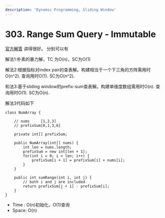 ```yaml
---
description: 'Dynamic Programming, Sliding Window'
---
```


# 303. Range Sum Query - Immutable

[官方解答](https://leetcode.com/problems/range-sum-query-immutable/solution/) 讲得很好。 分别可以有 

解法1:朴素的暴力解，TC 为O\(n\)，SC为O\(1\) 

解法2:根据指标对index pair的查表解。构建相当于一个下三角的方阵需用时O\(n^2\). 查询用时O\(1\). SC为O\(n^2\). 

和法3:基于sliding window的prefix-sum查表解。构建单维度数组需用时O\(n\). 查询用时O\(1\). SC为O\(n\).

解法3代码如下

```text
class NumArray {

    // nums     [1,2,3]
    // prefixSum[0,1,3,6]

    private int[] prefixSum;

    public NumArray(int[] nums) {
        int len = nums.length;
        prefixSum = new int[len + 1];
        for(int i = 0; i < len; i++) {
            prefixSum[i + 1] = prefixSum[i] + nums[i];
        }
    }

    public int sumRange(int i, int j) {
        // both i and j are included
        return prefixSum[j + 1] - prefixSum[i];
    }
}
```

* Time : O\(n\)初始化，O\(1\)查询
* Space: O\(n\)

